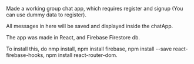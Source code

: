 Made a working group chat app, which requires register and signup (You can use dummy data to register).

All messages in here will be saved and displayed inside the chatApp.

The app was made in React, and Firebase Firestore db.

To install this, do nmp install, npm install firebase, npm install --save react-firebase-hooks, npm install react-router-dom.


